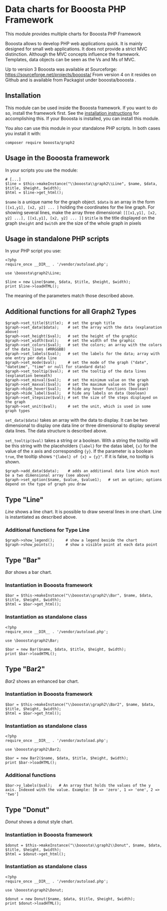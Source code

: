 # Data charts for Booosta PHP Framework

This module provides multiple charts for Booosta PHP Framework

Booosta allows to develop PHP web applications quick. It is mainly designed for small web applications.
It does not provide a strict MVC distinction. Although the MVC concepts influence the framework. Templates,
data objects can be seen as the Vs and Ms of MVC.

Up to version 3 Booosta was available at Sourceforge: https://sourceforge.net/projects/booosta/ From version
4 on it resides on Github and is available from Packagist under booosta/booosta .

## Installation

This module can be used inside the Booosta framework. If you want to do so, install the framework first. See the
[installation instructions](https://github.com/buzanits/booosta-installer) for accomplishing this. If your
Booosta is installed, you can install this module.

You also can use this module in your standalone PHP scripts. In both cases you install it with:

```
composer require booosta/graph2
```

## Usage in the Booosta framework

In your scripts you use the module:

```
# [...]
$line = $this->makeInstance("\\booosta\\graph2\\Line", $name, $data, $title, $height, $width);
$html = $line->get_html();
```
`$name` is a unique name for the graph object. 
`$data` is an array in the form `[[x1,y1], [x2, y2] ... ]` holding the coordinates for the line graph. For
showing several lines, make the array three dimensional: `[[[x1,y1], [x2, y2] ...], [[x1,y1], [x2, y2] ... ]]`
`$title` is the title displayed on the graph
`$height` and `$witdh` are the size of the whole graph in pixels

## Usage in standalone PHP scripts

In your PHP script you use:

```
<?php
require_once __DIR__ . '/vendor/autoload.php';

use \booosta\graph2\Line;

$line = new Line($name, $data, $title, $height, $width);
print $line->loadHTML();
```
The meaning of the parameters match those described above.

## Additional functions for all Graph2 Types

```
$graph->set_title($title);  # set the graph title
$graph->set_data($data);    # set the array with the data (explanation above)
$graph->set_height($val);   # set the height of the graphic
$graph->set_width($val);    # set the width of the graphic
$graph->set_colors($val);   # set the colors; an array with the colors of the data lines (#RRGGBB)
$graph->set_labels($val);   # set the labels for the data; array with one entry per data line
$graph->set_mode($val);     # set the mode of the graph ("date", "datetime", "time" or null for standard data)
$graph->set_tooltip($val);  # set the tooltip of the data lines (explanation beneath)
$graph->set_minval($val);   # set the minimum value on the graph
$graph->set_maxval($val);   # set the maximum value on the graph
$graph->hide_hover($val);   # hide any hover functions (boolean)
$graph->hide_label($val);   # hide any labels on data (boolean)
$graph->set_stepsize($val); # set the size of the steps displayed on the graph
$graph->set_unit($val);     # set the unit, which is used in some graph types
```

`set_data($data)` takes an array with the data to display. It can be two dimensional to display one data line
or three dimensional to display several data lines. The data structure is described above.

`set_tooltip($val)` takes a string or a boolean. With a string the tooltip will be this string with the
placeholders `{label}` for the datas label, `{x}` for the value of the x axis and corresponding `{y}`.
If the parameter is a boolean `true`, the tooltip shows `"{label} of {x} = {y}"`. If it is false, no
tooltip is shown.

```
$graph->add_data($data);    # adds an additional data line which must be a two dimensional array (see above)
$graph->set_option($name, $value, $value1);   # set an option; options depend on the type of graph you draw
```

## Type "Line"

_Line_ shows a line chart. It is possible to draw several lines in one chart. Line is instantiated as described
above.

### Additional functions for Type Line

```
$graph->show_legend();     # show a legend beside the chart
$graph->show_points();     # show a visible point at each data point
```

## Type "Bar"

_Bar_ shows a bar chart.


### Instantiation in Booosta framework

```
$bar = $this->makeInstance("\\booosta\\graph2\\Bar", $name, $data, $title, $height, $width);
$html = $bar->get_html();
```

### Instantiation as standalone class

```
<?php
require_once __DIR__ . '/vendor/autoload.php';

use \booosta\graph2\Bar;

$bar = new Bar($name, $data, $title, $height, $width);
print $bar->loadHTML();
```

## Type "Bar2"

_Bar2_ shows an enhanced bar chart.


### Instantiation in Booosta framework

```
$bar = $this->makeInstance("\\booosta\\graph2\\Bar2", $name, $data, $title, $height, $width);
$html = $bar->get_html();
```

### Instantiation as standalone class

```
<?php
require_once __DIR__ . '/vendor/autoload.php';

use \booosta\graph2\Bar2;

$bar = new Bar2($name, $data, $title, $height, $width);
print $bar->loadHTML();
```

### Additional functions

```
$bar->y_labels($val);   # An array that holds the values of the y axis. Indexed with the value. Example: [0 => 'zero', 1 => 'one', 2 => 'two']
```

## Type "Donut"

_Donut_ shows a donut style chart.

### Instantiation in Booosta framework

```
$donut = $this->makeInstance("\\booosta\\graph2\\Donut", $name, $data, $title, $height, $width);
$html = $donut->get_html();
```

### Instantiation as standalone class

```
<?php
require_once __DIR__ . '/vendor/autoload.php';

use \booosta\graph2\Donut;

$donut = new Donut($name, $data, $title, $height, $width);
print $donut->loadHTML();
```
